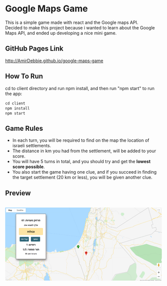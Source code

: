 # Google Maps Game
This is a simple game made with react and the Google maps API. \
Decided to make this project because i wanted to learn about the Google Maps API, and ended up developing a nice mini game.

## GitHub Pages Link
http://AmirDebbie.github.io/google-maps-game

## How To Run
cd to client directory and run npm install, and then run "npm start" to run the app:
```
cd client
npm install
npm start
```

## Game Rules
- In each turn, you will be required to find on the map the location of israeli settlements.
- The distance in km you had from the settlement, will be added to your score.
- You will have 5 turns in total, and you should try and get the **lowest score possible**.
- You also start the game having one clue, and if you succeed in finding the target settlement (20 km or less), you will be given another clue.


## Preview
<br />
<img src="./Pictures/Screenshot 2020-11-10 141222.png" />

